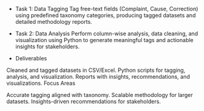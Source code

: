 - Task 1: Data Tagging
Tag free-text fields (Complaint, Cause, Correction) using predefined taxonomy categories, producing tagged datasets and detailed methodology reports.

- Task 2: Data Analysis
Perform column-wise analysis, data cleaning, and visualization using Python to generate meaningful tags and actionable insights for stakeholders.

- Deliverables

Cleaned and tagged datasets in CSV/Excel.
Python scripts for tagging, analysis, and visualization.
Reports with insights, recommendations, and visualizations.
Focus Areas

Accurate tagging aligned with taxonomy.
Scalable methodology for larger datasets.
Insights-driven recommendations for stakeholders.






